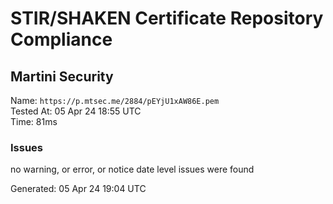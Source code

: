 # STIR/SHAKEN Certificate Repository Compliance

## Martini Security

Name: `https://p.mtsec.me/2884/pEYjU1xAW86E.pem`\
Tested At: 05 Apr 24 18:55 UTC\
Time: 81ms

### Issues

no warning, or error, or notice date level issues were found

Generated: 05 Apr 24 19:04 UTC